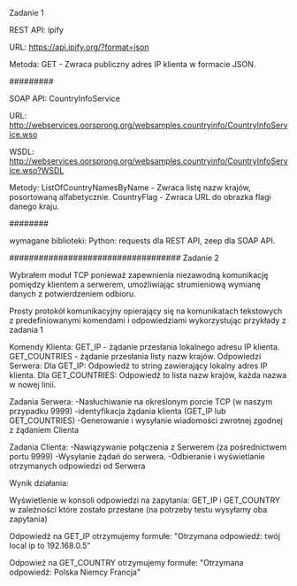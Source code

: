 Zadanie 1

REST API: ipify

URL: https://api.ipify.org/?format=json

Metoda: GET - Zwraca publiczny adres IP klienta w formacie JSON.

#########

SOAP API: CountryInfoService

URL: http://webservices.oorsprong.org/websamples.countryinfo/CountryInfoService.wso

WSDL: http://webservices.oorsprong.org/websamples.countryinfo/CountryInfoService.wso?WSDL

Metody:
ListOfCountryNamesByName - Zwraca listę nazw krajów, posortowaną alfabetycznie.
CountryFlag - Zwraca URL do obrazka flagi danego kraju.

########

wymagane biblioteki:
Python: requests dla REST API, zeep dla SOAP API.

###################################
Zadanie 2

Wybrałem moduł TCP ponieważ zapewnienia niezawodną komunikację pomiędzy klientem a serwerem,
umożliwiając strumieniową wymianę danych z potwierdzeniem odbioru.


Prosty protokół komunikacyjny opierający się na komunikatach tekstowych z predefiniowanymi
komendami i odpowiedziami wykorzystując przykłady z zadania 1


Komendy Klienta:
GET_IP - żądanie przesłania lokalnego adresu IP klienta.
GET_COUNTRIES - żądanie przesłania listy nazw krajów.
Odpowiedzi Serwera:
Dla GET_IP: Odpowiedź to string zawierający lokalny adres IP klienta.
Dla GET_COUNTRIES: Odpowiedź to lista nazw krajów, każda nazwa w nowej linii.

Zadania Serwera:
-Nasłuchiwanie na określonym porcie TCP (w naszym przypadku 9999)
-identyfikacja żądania klienta (GET_IP lub GET_COUNTRIES)
-Generowanie i wysyłanie wiadomości zwrotnej zgodnej z żądaniem Clienta

Zadania Clienta:
-Nawiązywanie połączenia z Serwerem (za pośrednictwem portu 9999)
-Wysyłanie żądań do serwera.
-Odbieranie i wyświetlanie otrzymanych odpowiedzi od Serwera


Wynik działania:

Wyświetlenie w konsoli odpowiedzi na zapytania: GET_IP i GET_COUNTRY w zależności
które zostało przesłane (na potrzeby testu wysyłamy oba zapytania)

Odpowiedź na GET_IP otrzymujemy formułe:
"Otrzymana odpowiedź:  twój local ip to 192.168.0.5"

Odpowieź na GET_COUNTRY otrzymujemy formułe:
"Otrzymana odpowiedź:
Polska
Niemcy
Francja"
